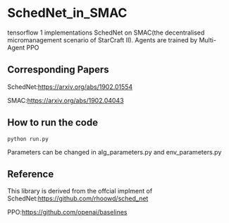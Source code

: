 # SchedNet_in_SMAC
tensorflow 1 implementations SchedNet on SMAC(the decentralised micromanagement scenario of StarCraft II). Agents are trained by Multi-Agent PPO

## Corresponding Papers
SchedNet:https://arxiv.org/abs/1902.01554

SMAC:https://arxiv.org/abs/1902.04043

## How to run the code
```
python run.py
```
Parameters can be changed in alg_parameters.py and env_parameters.py

## Reference
This library is derived from the offcial implment of SchedNet:https://github.com/rhoowd/sched_net

PPO:https://github.com/openai/baselines
